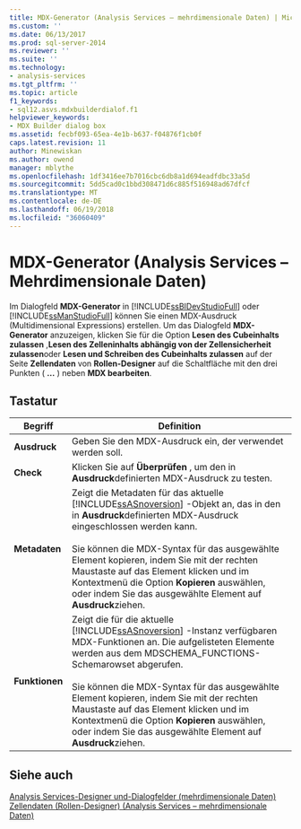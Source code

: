 ```yaml
---
title: MDX-Generator (Analysis Services – mehrdimensionale Daten) | Microsoft Docs
ms.custom: ''
ms.date: 06/13/2017
ms.prod: sql-server-2014
ms.reviewer: ''
ms.suite: ''
ms.technology:
- analysis-services
ms.tgt_pltfrm: ''
ms.topic: article
f1_keywords:
- sql12.asvs.mdxbuilderdialof.f1
helpviewer_keywords:
- MDX Builder dialog box
ms.assetid: fecbf093-65ea-4e1b-b637-f04876f1cb0f
caps.latest.revision: 11
author: Minewiskan
ms.author: owend
manager: mblythe
ms.openlocfilehash: 1df3416ee7b7016cbc6db8a1d694eadfdbc33a5d
ms.sourcegitcommit: 5dd5cad0c1bbd308471d6c885f516948ad67dfcf
ms.translationtype: MT
ms.contentlocale: de-DE
ms.lasthandoff: 06/19/2018
ms.locfileid: "36060409"
---
```

# <a name="mdx-builder-analysis-services---multidimensional-data"></a>MDX-Generator (Analysis Services – Mehrdimensionale Daten)
  Im Dialogfeld **MDX-Generator** in [!INCLUDE[ssBIDevStudioFull](../includes/ssbidevstudiofull-md.md)] oder [!INCLUDE[ssManStudioFull](../includes/ssmanstudiofull-md.md)] können Sie einen MDX-Ausdruck (Multidimensional Expressions) erstellen. Um das Dialogfeld **MDX-Generator** anzuzeigen, klicken Sie für die Option **Lesen des Cubeinhalts zulassen** ,**Lesen des Zelleninhalts abhängig von der Zellensicherheit zulassen**oder **Lesen und Schreiben des Cubeinhalts zulassen** auf der Seite **Zellendaten** von **Rollen-Designer** auf die Schaltfläche mit den drei Punkten ( **…** ) neben **MDX bearbeiten**.  
  
## <a name="options"></a>Tastatur  
  
|Begriff|Definition|  
|----------|----------------|  
|**Ausdruck**|Geben Sie den MDX-Ausdruck ein, der verwendet werden soll.|  
|**Check**|Klicken Sie auf **Überprüfen** , um den in **Ausdruck**definierten MDX-Ausdruck zu testen.|  
|**Metadaten**|Zeigt die Metadaten für das aktuelle [!INCLUDE[ssASnoversion](../includes/ssasnoversion-md.md)] -Objekt an, das in den in **Ausdruck**definierten MDX-Ausdruck eingeschlossen werden kann.<br /><br /> Sie können die MDX-Syntax für das ausgewählte Element kopieren, indem Sie mit der rechten Maustaste auf das Element klicken und im Kontextmenü die Option **Kopieren** auswählen, oder indem Sie das ausgewählte Element auf **Ausdruck**ziehen.|  
|**Funktionen**|Zeigt die für die aktuelle [!INCLUDE[ssASnoversion](../includes/ssasnoversion-md.md)] -Instanz verfügbaren MDX-Funktionen an. Die aufgelisteten Elemente werden aus dem MDSCHEMA_FUNCTIONS-Schemarowset abgerufen.<br /><br /> Sie können die MDX-Syntax für das ausgewählte Element kopieren, indem Sie mit der rechten Maustaste auf das Element klicken und im Kontextmenü die Option **Kopieren** auswählen, oder indem Sie das ausgewählte Element auf **Ausdruck**ziehen.|  
  
## <a name="see-also"></a>Siehe auch  
 [Analysis Services-Designer und-Dialogfelder &#40;mehrdimensionale Daten&#41;](analysis-services-designers-and-dialog-boxes-multidimensional-data.md)   
 [Zellendaten &#40;Rollen-Designer&#41; &#40;Analysis Services – mehrdimensionale Daten&#41;](https://msdn.microsoft.com/library/ms177279(v=sql.120).aspx)  
  
  